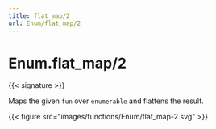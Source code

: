 ```yaml
---
title: flat_map/2
url: Enum/flat_map/2
---
```


# Enum.flat_map/2

{{< signature >}}

Maps the given `fun` over `enumerable` and flattens the result.

{{< figure src="images/functions/Enum/flat_map-2.svg" >}}
